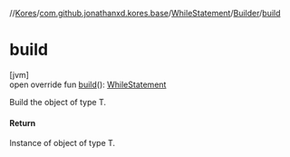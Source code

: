 //[Kores](../../../../index.md)/[com.github.jonathanxd.kores.base](../../index.md)/[WhileStatement](../index.md)/[Builder](index.md)/[build](build.md)

# build

[jvm]\
open override fun [build](build.md)(): [WhileStatement](../index.md)

Build the object of type T.

#### Return

Instance of object of type T.
